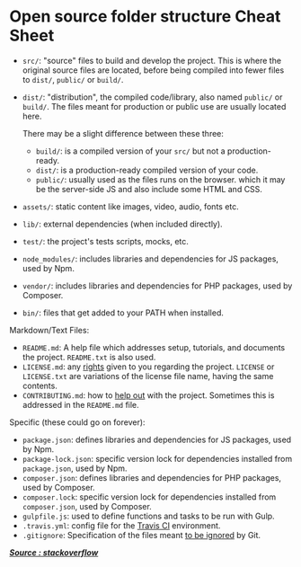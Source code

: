 # Open source folder structure Cheat Sheet

-   `src/`: "source" files to build and develop the project. This is where the original source files are located, before being compiled into fewer files to `dist/`, `public/` or `build/`.
    
-   `dist/`: "distribution", the compiled code/library, also named `public/` or `build/`. The files meant for production or public use are usually located here.
    
    There may be a slight difference between these three:
    
    -   `build/`: is a compiled version of your `src/` but not a production-ready.
    -   `dist/`: is a production-ready compiled version of your code.
    -   `public/`: usually used as the files runs on the browser. which it may be the server-side JS and also include some HTML and CSS.
-   `assets/`: static content like images, video, audio, fonts etc.
    
-   `lib/`: external dependencies (when included directly).
    
-   `test/`: the project's tests scripts, mocks, etc.
    
-   `node_modules/`: includes libraries and dependencies for JS packages, used by Npm.
    
-   `vendor/`: includes libraries and dependencies for PHP packages, used by Composer.
    
-   `bin/`: files that get added to your PATH when installed.
    

Markdown/Text Files:

-   `README.md`: A help file which addresses setup, tutorials, and documents the project. `README.txt` is also used.
-   `LICENSE.md`: any [rights](https://choosealicense.com/no-permission/) given to you regarding the project. `LICENSE` or `LICENSE.txt` are variations of the license file name, having the same contents.
-   `CONTRIBUTING.md`: how to [help out](https://github.com/blog/1184-contributing-guidelines) with the project. Sometimes this is addressed in the `README.md` file.

Specific (these could go on forever):

-   `package.json`: defines libraries and dependencies for JS packages, used by Npm.
-   `package-lock.json`: specific version lock for dependencies installed from `package.json`, used by Npm.
-   `composer.json`: defines libraries and dependencies for PHP packages, used by Composer.
-   `composer.lock`: specific version lock for dependencies installed from `composer.json`, used by Composer.
-   `gulpfile.js`: used to define functions and tasks to be run with Gulp.
-   `.travis.yml`: config file for the [Travis CI](https://travis-ci.com) environment.
-   `.gitignore`: Specification of the files meant [to be ignored](https://help.github.com/articles/ignoring-files/) by Git.

[](https://stackoverflow.com/a/22844164 "Short permalink to this answer")

___[Source : stackoverflow](https://stackoverflow.com/questions/22842691/what-is-the-meaning-of-the-dist-directory-in-open-source-projects)___